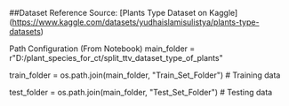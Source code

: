 ##Dataset Reference
Source: [Plants Type Dataset on Kaggle] (https://www.kaggle.com/datasets/yudhaislamisulistya/plants-type-datasets)

Path Configuration (From Notebook)
main_folder = r"D:/plant_species_for_ct/split_ttv_dataset_type_of_plants"

train_folder = os.path.join(main_folder, "Train_Set_Folder") # Training data

test_folder = os.path.join(main_folder, "Test_Set_Folder") # Testing data
